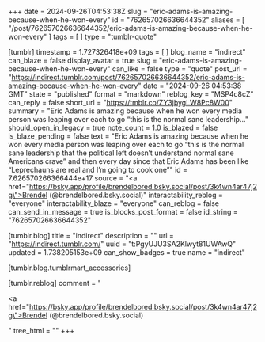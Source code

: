 +++
date = 2024-09-26T04:53:38Z
slug = "eric-adams-is-amazing-because-when-he-won-every"
id = "762657026636644352"
aliases = [ "/post/762657026636644352/eric-adams-is-amazing-because-when-he-won-every" ]
tags = [ ]
type = "tumblr-quote"

[tumblr]
timestamp = 1.727326418e+09
tags = [ ]
blog_name = "indirect"
can_blaze = false
display_avatar = true
slug = "eric-adams-is-amazing-because-when-he-won-every"
can_like = false
type = "quote"
post_url = "https://indirect.tumblr.com/post/762657026636644352/eric-adams-is-amazing-because-when-he-won-every"
date = "2024-09-26 04:53:38 GMT"
state = "published"
format = "markdown"
reblog_key = "MSP4c8cZ"
can_reply = false
short_url = "https://tmblr.co/ZY3jbygLW8Pc8W00"
summary = "Eric Adams is amazing because when he won every media person was leaping over each to go “this is the normal sane leadership..."
should_open_in_legacy = true
note_count = 1.0
is_blazed = false
is_blaze_pending = false
text = "Eric Adams is amazing because when he won every media person was leaping over each to go “this is the normal sane leadership that the political left doesn’t understand normal sane Americans crave” and then every day since that Eric Adams has been like “Leprechauns are real and I’m going to cook one”"
id = 7.626570266366444e+17
source = "<a href=\"https://bsky.app/profile/brendelbored.bsky.social/post/3k4wn4ar47j2g\">Brendel (@brendelbored.bsky.social)</a>"
interactability_reblog = "everyone"
interactability_blaze = "everyone"
can_reblog = false
can_send_in_message = true
is_blocks_post_format = false
id_string = "762657026636644352"

[tumblr.blog]
title = "indirect"
description = ""
url = "https://indirect.tumblr.com/"
uuid = "t:PgyUJU3SA2Klwyt81UWAwQ"
updated = 1.738205153e+09
can_show_badges = true
name = "indirect"

[tumblr.blog.tumblrmart_accessories]

[tumblr.reblog]
comment = "<p><a href=\"https://bsky.app/profile/brendelbored.bsky.social/post/3k4wn4ar47j2g\">Brendel (@brendelbored.bsky.social)</a></p>"
tree_html = ""
+++

